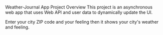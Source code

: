 Weather-Journal App Project
Overview
This project is an asynchronous web app that uses Web API and user data to dynamically update the UI.

Enter your city ZIP code and your feeling then it shows your city's weather and feeling.